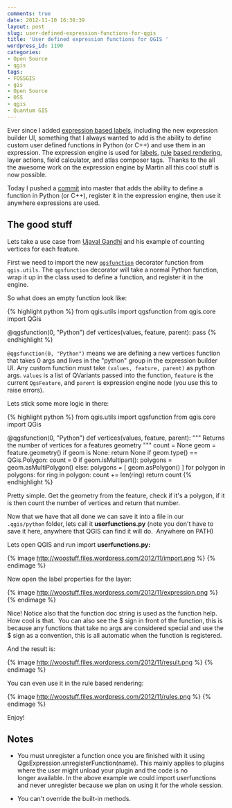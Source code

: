 ```yaml
---
comments: true
date: 2012-11-10 16:38:39
layout: post
slug: user-defined-expression-functions-for-qgis
title: 'User defined expression functions for QGIS '
wordpress_id: 1190
categories:
- Open Source
- qgis
tags:
- FOSSGIS
- gis
- Open Source
- OSS
- qgis
- Quantum GIS
---
```


Ever since I added [expression based labels](/2011/10/27/expression-based-labeling/), including the new expression builder UI, something that I always wanted to add is the ability to define custom user defined functions in Python (or C++) and use them in an expression. The expression engine is used for [labels](/2011/10/27/expression-based-labeling/), [rule](/2012/01/25/improvements-to-the-qgis-rule-based-rendering/) [based rendering](/2011/06/06/one-of-my-favorite-features-of-qgis/), layer actions, field calculator, and atlas composer tags.  Thanks to the all the awesome work on the expression engine by Martin all this cool stuff is now possible.

Today I pushed a [commit](https://github.com/qgis/Quantum-GIS/commit/a7699e2696efcb471ab84871aae7af406ca2a375) into master that adds the ability to define a function in Python (or C++), register it in the expression engine, then use it anywhere expressions are used.


## The good stuff


Lets take a use case from [Ujaval Gandhi](http://qgistips.spatialthoughts.com/2012/11/tip-count-number-of-vertices-in-layer.html) and his example of counting vertices for each feature.

First we need to import the new [`qgsfunction`](https://github.com/qgis/Quantum-GIS/blob/a7699e2696efcb471ab84871aae7af406ca2a375/python/utils.py#L375) decorator function from `qgis.utils`. The `qgsfunction` decorator will take a normal Python function, wrap it up in the class used to define a function, and register it in the engine.

So what does an empty function look like:

{% highlight python %}
from qgis.utils import qgsfunction
from qgis.core import QGis

@qgsfunction(0, "Python")
def vertices(values, feature, parent):
	pass
{% endhighlight %}

`@qgsfunction(0, "Python")` means we are defining a new vertices function that takes 0 args and lives in the "python" group in the expression builder UI. Any custom function must take `(values, feature, parent)` as python args. `values` is a list of QVariants passed into the function, `feature` is the current `QgsFeature`, and `parent` is expression engine node (you use this to raise errors).

Lets stick some more logic in there:

{% highlight python %}
from qgis.utils import qgsfunction
from qgis.core import QGis

@qgsfunction(0, "Python")
def vertices(values, feature, parent):
	"""
		Returns the number of vertices for a features geometry
	"""
	count = None
	geom = feature.geometry()
	if geom is None: return None
	if geom.type() == QGis.Polygon:
		count = 0
		if geom.isMultipart():
		  polygons = geom.asMultiPolygon()
		else:
		  polygons = [ geom.asPolygon() ]
		for polygon in polygons:
		  for ring in polygon:
		    count += len(ring)
	return count
{% endhighlight %}

Pretty simple. Get the geometry from the feature, check if it's a polygon, if it is then count the number of vertices and return that number.

Now that we have that all done we can save it into a file in our `.qgis/python` folder, lets call it **userfunctions.py** (note you don't have to save it here, anywhere that QGIS can find it will do.  Anywhere on PATH)

Lets open QGIS and run import **userfunctions.py:**

{% image http://woostuff.files.wordpress.com/2012/11/import.png %}
{% endimage %}

Now open the label properties for the layer:

{% image http://woostuff.files.wordpress.com/2012/11/expression.png %}
{% endimage %}

Nice! Notice also that the function doc string is used as the function help. How cool is that.  You can also see the $ sign in front of the function, this is because any functions that take no args are considered special and use the $ sign as a convention, this is all automatic when the function is registered.

And the result is:

{% image http://woostuff.files.wordpress.com/2012/11/result.png %}
{% endimage %}

You can even use it in the rule based rendering:

{% image http://woostuff.files.wordpress.com/2012/11/rules.png %}
{% endimage %}

Enjoy!


## Notes

  * You must unregister a function once you are finished with it using QgsExpression.unregisterFunction(name). This mainly applies to plugins where the user might unload your plugin and the code is no longer available. In the above example we could import userfunctions and never unregister because we plan on using it for the whole session.
	
  * You can't override the built-in methods.